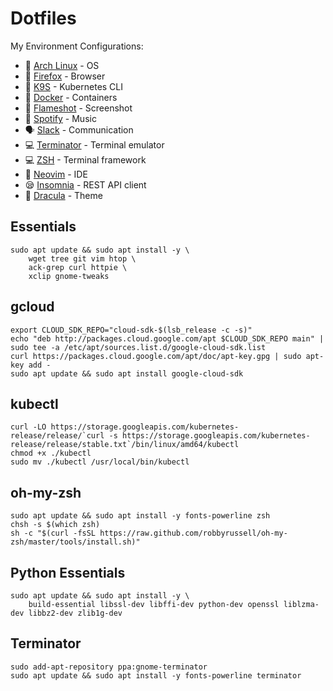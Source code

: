 # Dotfiles

My Environment Configurations:

- :penguin: [Arch Linux](https://archlinux.org) - OS
- :fox_face: [Firefox](https://www.mozilla.org/en-US/firefox) - Browser
- :dog: [K9S](https://k9scli.io) - Kubernetes CLI
- :whale: [Docker](https://www.docker.com) - Containers
- :camera_flash: [Flameshot](https://flameshot.org) - Screenshot
- :guitar: [Spotify](https://spotify.com) - Music
- :speaking_head: [Slack](https://slack.com) - Communication
- :computer: [Terminator](https://gnome-terminator.org) - Terminal emulator
- :computer: [ZSH](https://www.zsh.org) - Terminal framework
- :pencil: [Neovim](https://neovim.io) - IDE
- :sleepy: [Insomnia](https://insomnia.rest/) - REST API client
- :vampire: [Dracula](https://draculatheme.com) - Theme

## Essentials

```
sudo apt update && sudo apt install -y \
    wget tree git vim htop \
    ack-grep curl httpie \
    xclip gnome-tweaks
```

## gcloud

```
export CLOUD_SDK_REPO="cloud-sdk-$(lsb_release -c -s)"
echo "deb http://packages.cloud.google.com/apt $CLOUD_SDK_REPO main" | sudo tee -a /etc/apt/sources.list.d/google-cloud-sdk.list
curl https://packages.cloud.google.com/apt/doc/apt-key.gpg | sudo apt-key add -
sudo apt update && sudo apt install google-cloud-sdk
```

## kubectl

```
curl -LO https://storage.googleapis.com/kubernetes-release/release/`curl -s https://storage.googleapis.com/kubernetes-release/release/stable.txt`/bin/linux/amd64/kubectl
chmod +x ./kubectl
sudo mv ./kubectl /usr/local/bin/kubectl
```

## oh-my-zsh

```
sudo apt update && sudo apt install -y fonts-powerline zsh
chsh -s $(which zsh)
sh -c "$(curl -fsSL https://raw.github.com/robbyrussell/oh-my-zsh/master/tools/install.sh)"
```

## Python Essentials

```
sudo apt update && sudo apt install -y \
    build-essential libssl-dev libffi-dev python-dev openssl liblzma-dev libbz2-dev zlib1g-dev
```

## Terminator

```
sudo add-apt-repository ppa:gnome-terminator
sudo apt update && sudo apt install -y fonts-powerline terminator
```
